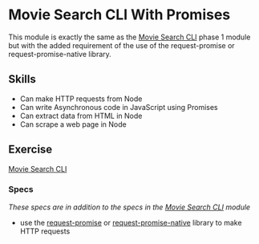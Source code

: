 # Movie Search CLI With Promises

This module is exactly the same as the
[Movie Search CLI](../Movie-Search-CLI) phase 1 module but with the added
requirement of the use of the request-promise or request-promise-native library.

## Skills

- Can make HTTP requests from Node
- Can write Asynchronous code in JavaScript using Promises
- Can extract data from HTML in Node
- Can scrape a web page in Node

## Exercise

[Movie Search CLI](../Movie-Search-CLI)

### Specs

*These specs are in addition to the specs in the
[Movie Search CLI](../Movie-Search-CLI) module*

- use the [request-promise](https://github.com/request/request-promise) or [request-promise-native](https://github.com/request/request-promise-native) library to make HTTP requests
